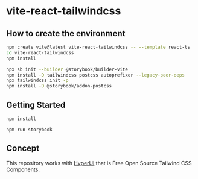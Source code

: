 # vite-react-tailwindcss

## How to create the environment

```sh
npm create vite@latest vite-react-tailwindcss -- --template react-ts
cd vite-react-tailwindcss
npm install

npx sb init --builder @storybook/builder-vite
npm install -D tailwindcss postcss autoprefixer --legacy-peer-deps
npx tailwindcss init -p
npm install -D @storybook/addon-postcss
```

## Getting Started

```sh
npm install

npm run storybook
```

## Concept

This repository works with [HyperUI](https://www.hyperui.dev/) that is Free Open Source Tailwind CSS Components.

